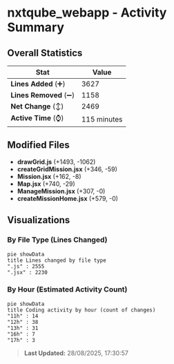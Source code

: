 # nxtqube_webapp - Activity Summary 

## Overall Statistics

| Stat                   | Value                                                             |
| ---------------------- | ----------------------------------------------------------------- |
| **Lines Added** (➕)   | 3627                                          |
| **Lines Removed** (➖) | 1158                                        |
| **Net Change** (↕)    | 2469                |
| **Active Time** (⌚)   | 115 minutes |


## Modified Files
- **drawGrid.js** (+1493, -1062)
- **createGridMission.jsx** (+346, -59)
- **Mission.jsx** (+162, -8)
- **Map.jsx** (+740, -29)
- **ManageMission.jsx** (+307, -0)
- **createMissionHome.jsx** (+579, -0)

## Visualizations

### By File Type (Lines Changed)

```mermaid
pie showData
title Lines changed by file type
".js" : 2555
".jsx" : 2230
```

### By Hour (Estimated Activity Count)

```mermaid
pie showData
title Coding activity by hour (count of changes)
"11h" : 14
"12h" : 38
"13h" : 31
"16h" : 7
"17h" : 3
```


> **Last Updated:** 28/08/2025, 17:30:57
